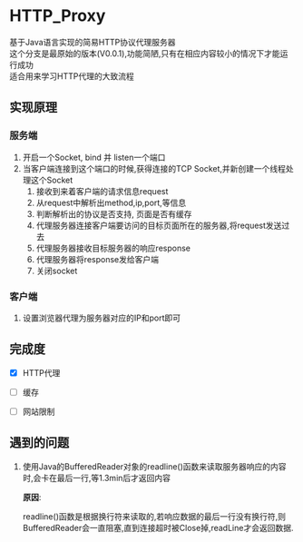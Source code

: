 # HTTP_Proxy
基于Java语言实现的简易HTTP协议代理服务器  
这个分支是最原始的版本(V0.0.1),功能简陋,只有在相应内容较小的情况下才能运行成功  
适合用来学习HTTP代理的大致流程  
## 实现原理

### 服务端

1. 开启一个Socket, bind 并 listen一个端口
2. 当客户端连接到这个端口的时候,获得连接的TCP Socket,并新创建一个线程处理这个Socket
   1. 接收到来着客户端的请求信息request
   2. 从request中解析出method,ip,port,等信息
   3. 判断解析出的协议是否支持, 页面是否有缓存
   4. 代理服务器连接客户端要访问的目标页面所在的服务器,将request发送过去
   5. 代理服务器接收目标服务器的响应response
   6. 代理服务器将response发给客户端
   7. 关闭socket



### 客户端

1. 设置浏览器代理为服务器对应的IP和port即可



## 完成度


- [x] HTTP代理

- [ ] 缓存

- [ ] 网站限制

  

## 遇到的问题

1. 使用Java的BufferedReader对象的readline()函数来读取服务器响应的内容时,会卡在最后一行,等1.3min后才返回内容

   **原因**: 

   ​	readline()函数是根据换行符来读取的,若响应数据的最后一行没有换行符,则BufferedReader会一直阻塞,直到连接超时被Close掉,readLine才会返回数据.
